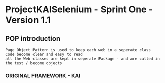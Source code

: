 # ProjectKAISelenium - Sprint One -Version 1.1


## POP introduction 
    Page Object Pattern is used to keep each web in a seperate class
    Code become clear and easy to read
    all the Web classes are kept in seperate Package - and are called in the test / become objects






### ORIGINAL FRAMEWORK - KAI

